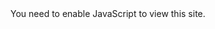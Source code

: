 <!doctype html><html lang="en"><head><meta charset="utf-8"/><meta name="viewport" content="minimum-scale=1,width=device-width,initial-scale=1"/><meta name="theme-color" content="#000000"/><meta name="description" content="UrT Map Finder Repo"/><link rel="manifest" href="/urt-maps/manifest.json"/><link href="https://fonts.googleapis.com/css?family=Roboto:300,400,500,700&display=swap" rel="stylesheet"/><link href="https://fonts.googleapis.com/css2?family=Grandstander:wght@700&display=swap" rel="stylesheet"/><title>UrT Map Finder Repo</title><link href="/urt-maps/static/css/main.168ec259.chunk.css" rel="stylesheet"></head><body><noscript>You need to enable JavaScript to view this site.</noscript><div id="root"></div><script>!function(e){function r(r){for(var n,a,l=r[0],p=r[1],f=r[2],c=0,s=[];c<l.length;c++)a=l[c],Object.prototype.hasOwnProperty.call(o,a)&&o[a]&&s.push(o[a][0]),o[a]=0;for(n in p)Object.prototype.hasOwnProperty.call(p,n)&&(e[n]=p[n]);for(i&&i(r);s.length;)s.shift()();return u.push.apply(u,f||[]),t()}function t(){for(var e,r=0;r<u.length;r++){for(var t=u[r],n=!0,l=1;l<t.length;l++){var p=t[l];0!==o[p]&&(n=!1)}n&&(u.splice(r--,1),e=a(a.s=t[0]))}return e}var n={},o={1:0},u=[];function a(r){if(n[r])return n[r].exports;var t=n[r]={i:r,l:!1,exports:{}};return e[r].call(t.exports,t,t.exports,a),t.l=!0,t.exports}a.m=e,a.c=n,a.d=function(e,r,t){a.o(e,r)||Object.defineProperty(e,r,{enumerable:!0,get:t})},a.r=function(e){"undefined"!=typeof Symbol&&Symbol.toStringTag&&Object.defineProperty(e,Symbol.toStringTag,{value:"Module"}),Object.defineProperty(e,"__esModule",{value:!0})},a.t=function(e,r){if(1&r&&(e=a(e)),8&r)return e;if(4&r&&"object"==typeof e&&e&&e.__esModule)return e;var t=Object.create(null);if(a.r(t),Object.defineProperty(t,"default",{enumerable:!0,value:e}),2&r&&"string"!=typeof e)for(var n in e)a.d(t,n,function(r){return e[r]}.bind(null,n));return t},a.n=function(e){var r=e&&e.__esModule?function(){return e.default}:function(){return e};return a.d(r,"a",r),r},a.o=function(e,r){return Object.prototype.hasOwnProperty.call(e,r)},a.p="/urt-maps/";var l=this["webpackJsonpurt-maps"]=this["webpackJsonpurt-maps"]||[],p=l.push.bind(l);l.push=r,l=l.slice();for(var f=0;f<l.length;f++)r(l[f]);var i=p;t()}([])</script><script src="/urt-maps/static/js/2.fb356d2c.chunk.js"></script><script src="/urt-maps/static/js/main.70bd3ab4.chunk.js"></script></body></html>

